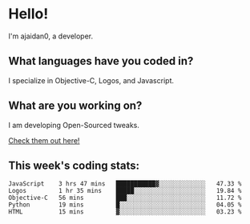 # Hello!

I'm ajaidan0, a developer. 

## What languages have you coded in?

I specialize in Objective-C, Logos, and Javascript.

## What are you working on?

I am developing Open-Sourced tweaks.

[Check them out here!](https://github.com/ajaidan0/open-sourced-tweaks)

## This week's coding stats:
<!--START_SECTION:waka-->
```text
JavaScript    3 hrs 47 mins   ███████████▓░░░░░░░░░░░░░   47.33 % 
Logos         1 hr 35 mins    █████░░░░░░░░░░░░░░░░░░░░   19.84 % 
Objective-C   56 mins         ███░░░░░░░░░░░░░░░░░░░░░░   11.72 % 
Python        19 mins         █░░░░░░░░░░░░░░░░░░░░░░░░   04.05 % 
HTML          15 mins         ▓░░░░░░░░░░░░░░░░░░░░░░░░   03.23 % 
```
<!--END_SECTION:waka-->
